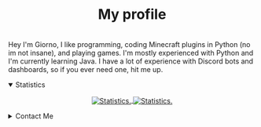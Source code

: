 <div>
  <p align="center">
    <h1 align="center" >My profile</h1>
    <br>
    <div align="left">
   Hey I'm Giorno, I like programming, coding Minecraft plugins in Python (no im not insane), and playing games. I'm mostly experienced with Python and I'm currently learning Java. I have a lot of experience with Discord bots and dashboards, so if you ever need one, hit me up.
    </div>
  </p>
  
 
  </div>

<details style="cursor: pointer;" open>
  <summary>Statistics</summary>
<p align=center>
<a href="https://github.com/giorno420">
  <img align="center" src="https://github-readme-stats.vercel.app/api?username=giorno420&show_icons=true&include_all_commits=true&show_icons=true&title_color=fff&icon_color=f0f0f0&text_color=f0f0f0&bg_color=151b22&hide_border=true" alt="Statistics." />
  <img align="center" src="https://github-readme-stats.vercel.app/api/top-langs/?username=giorno420&show_icons=true&show_icons=true&title_color=&icon_color=f0f0f0&text_color=f0f0f0&bg_color=151b22&hide_border=true" alt="Statistics." />
</a>
</p>
</details>


<details style="cursor: pointer;">
  <summary style="margin-bottom: 3px">Contact Me</summary>
       <img src="https://cdn.discordapp.com/avatars/587539085439008780/a_7022f99dca264ec2df37f065f7d0d323.png?size=19px" width="19px " style="text-align:center" align="center">
       <a href="https://discord.com/users/587539085439008780">Discord: giorno#0001</a>
  <br>
    
</details>

</div>

